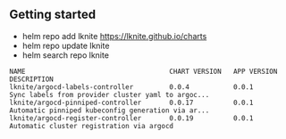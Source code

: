 ## Getting started
- helm repo add lknite https://lknite.github.io/charts
- helm repo update lknite
- helm search repo lknite

```
NAME                                    CHART VERSION   APP VERSION     DESCRIPTION                                       
lknite/argocd-labels-controller         0.0.4           0.0.1           Sync labels from provider cluster yaml to argoc...
lknite/argocd-pinniped-controller       0.0.17          0.0.1           Automatic pinniped kubeconfig generation via ar...
lknite/argocd-register-controller       0.0.19          0.0.1           Automatic cluster registration via argocd         
```
